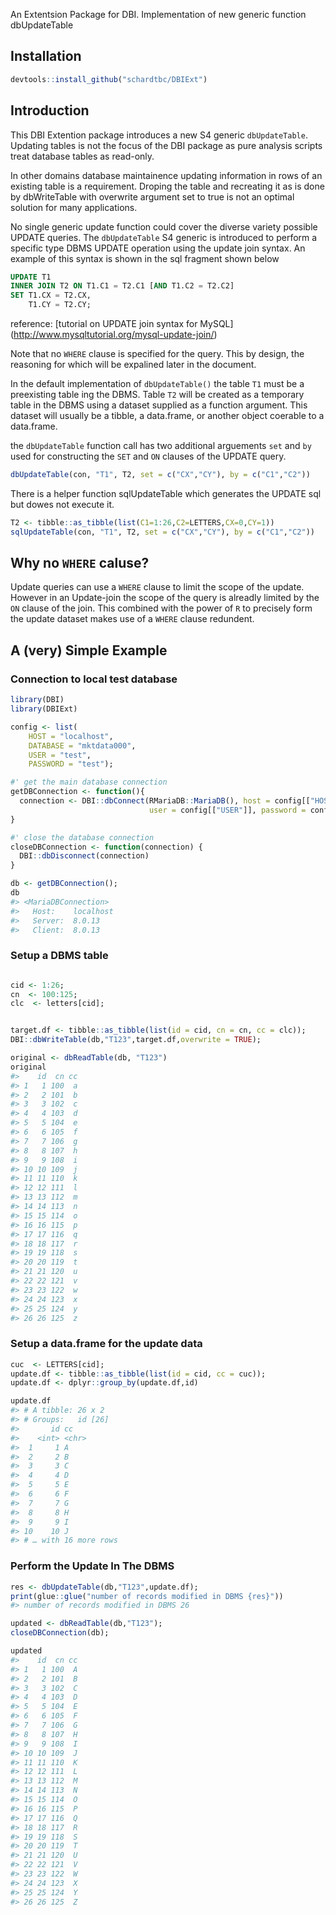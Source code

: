 An Extentsion Package for DBI. Implementation of new generic function
dbUpdateTable

Installation
------------

``` r
devtools::install_github("schardtbc/DBIExt")
```

Introduction
------------

This DBI Extention package introduces a new S4 generic `dbUpdateTable`.
Updating tables is not the focus of the DBI package as pure analysis
scripts treat database tables as read-only.

In other domains database maintainence updating information in rows of
an existing table is a requirement. Droping the table and recreating it
as is done by dbWriteTable with overwrite argument set to true is not an
optimal solution for many applications.

No single generic update function could cover the diverse variety
possible UPDATE queries. The `dbUpdateTable` S4 generic is introduced to
perform a specific type DBMS UPDATE operation using the update join
syntax. An example of this syntax is shown in the sql fragment shown
below

``` sql
UPDATE T1
INNER JOIN T2 ON T1.C1 = T2.C1 [AND T1.C2 = T2.C2]
SET T1.CX = T2.CX,
    T1.CY = T2.CY;
```

reference: \[tutorial on UPDATE join syntax for MySQL\]
(<a href="http://www.mysqltutorial.org/mysql-update-join/" class="uri">http://www.mysqltutorial.org/mysql-update-join/</a>)

Note that no `WHERE` clause is specified for the query. This by design,
the reasoning for which will be expalined later in the document.

In the default implementation of `dbUpdateTable()` the table `T1` must
be a preexisting table ing the DBMS. Table `T2` will be created as a
temporary table in the DBMS using a dataset supplied as a function
argument. This dataset will usually be a tibble, a data.frame, or
another object coerable to a data.frame.

the `dbUpdateTable` function call has two additional arguements `set`
and `by` used for constructing the `SET` and `ON` clauses of the UPDATE
query.

``` r
dbUpdateTable(con, "T1", T2, set = c("CX","CY"), by = c("C1","C2"))
```

There is a helper function sqlUpdateTable which generates the UPDATE sql
but dowes not execute it.

``` r
T2 <- tibble::as_tibble(list(C1=1:26,C2=LETTERS,CX=0,CY=1))
sqlUpdateTable(con, "T1", T2, set = c("CX","CY"), by = c("C1","C2"))
```

Why no `WHERE` caluse?
----------------------

Update queries can use a `WHERE` clause to limit the scope of the
update. However in an Update-join the scope of the query is alreadly
limited by the `ON` clause of the join. This combined with the power of
`R` to precisely form the update dataset makes use of a `WHERE` clause
redundent.

A (very) Simple Example
-----------------------

### Connection to local test database

``` r
library(DBI)
library(DBIExt)

config <- list(
    HOST = "localhost",
    DATABASE = "mktdata000",
    USER = "test",
    PASSWORD = "test");

#' get the main database connection
getDBConnection <- function(){
  connection <- DBI::dbConnect(RMariaDB::MariaDB(), host = config[["HOST"]],
                               user = config[["USER"]], password = config[["PASSWORD"]], dbname = config[["DATABASE"]])
}

#' close the database connection
closeDBConnection <- function(connection) {
  DBI::dbDisconnect(connection)
}

db <- getDBConnection();
db
#> <MariaDBConnection>
#>   Host:    localhost
#>   Server:  8.0.13
#>   Client:  8.0.13
```

### Setup a DBMS table

``` r

cid <- 1:26;
cn  <- 100:125;
clc  <- letters[cid];


target.df <- tibble::as_tibble(list(id = cid, cn = cn, cc = clc));
DBI::dbWriteTable(db,"T123",target.df,overwrite = TRUE);

original <- dbReadTable(db, "T123")
original
#>    id  cn cc
#> 1   1 100  a
#> 2   2 101  b
#> 3   3 102  c
#> 4   4 103  d
#> 5   5 104  e
#> 6   6 105  f
#> 7   7 106  g
#> 8   8 107  h
#> 9   9 108  i
#> 10 10 109  j
#> 11 11 110  k
#> 12 12 111  l
#> 13 13 112  m
#> 14 14 113  n
#> 15 15 114  o
#> 16 16 115  p
#> 17 17 116  q
#> 18 18 117  r
#> 19 19 118  s
#> 20 20 119  t
#> 21 21 120  u
#> 22 22 121  v
#> 23 23 122  w
#> 24 24 123  x
#> 25 25 124  y
#> 26 26 125  z
```

### Setup a data.frame for the update data

``` r
cuc  <- LETTERS[cid];
update.df <- tibble::as_tibble(list(id = cid, cc = cuc));
update.df <- dplyr::group_by(update.df,id)

update.df
#> # A tibble: 26 x 2
#> # Groups:   id [26]
#>       id cc   
#>    <int> <chr>
#>  1     1 A    
#>  2     2 B    
#>  3     3 C    
#>  4     4 D    
#>  5     5 E    
#>  6     6 F    
#>  7     7 G    
#>  8     8 H    
#>  9     9 I    
#> 10    10 J    
#> # … with 16 more rows
```

### Perform the Update In The DBMS

``` r
res <- dbUpdateTable(db,"T123",update.df);
print(glue::glue("number of records modified in DBMS {res}"))
#> number of records modified in DBMS 26

updated <- dbReadTable(db,"T123");
closeDBConnection(db);

updated
#>    id  cn cc
#> 1   1 100  A
#> 2   2 101  B
#> 3   3 102  C
#> 4   4 103  D
#> 5   5 104  E
#> 6   6 105  F
#> 7   7 106  G
#> 8   8 107  H
#> 9   9 108  I
#> 10 10 109  J
#> 11 11 110  K
#> 12 12 111  L
#> 13 13 112  M
#> 14 14 113  N
#> 15 15 114  O
#> 16 16 115  P
#> 17 17 116  Q
#> 18 18 117  R
#> 19 19 118  S
#> 20 20 119  T
#> 21 21 120  U
#> 22 22 121  V
#> 23 23 122  W
#> 24 24 123  X
#> 25 25 124  Y
#> 26 26 125  Z
```
